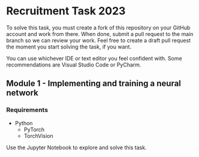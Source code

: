 # Recruitment Task 2023

To solve this task, you must create a fork of this repository on your GitHub account and work from there. When done, submit a pull request to the main branch so we can review your work. Feel free to create a draft pull request the moment you start solving the task, if you want.

You can use whichever IDE or text editor you feel confident with. Some recommendations are Visual Studio Code or PyCharm.

## Module 1 - Implementing and training a neural network

### Requirements

- Python
    - PyTorch
    - TorchVision

Use the Jupyter Notebook to explore and solve this task.